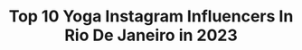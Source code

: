 ---
title: Top 10 Yoga Instagram Influencers In Rio De Janeiro in 2023
description: >-
  Find top yoga Instagram influencers in Rio De Janeiro in 2023. Most popular hashtags: #yoga #goodvibes #tbt #errejota.
platform: Instagram
hits: 11
text_top: See the top-rated Instagram influencers on inBeat.
text_bottom: Our database has 11 Instagram influencers like this in Rio de Janeiro, Brazil for you to collaborate.
profiles:
  - username: "bethpedote_ashtanga"
    fullname: >-
      Beth Pedote
    bio: >-
      Ashtanga Yoga Teacher Ashtanga Yoga Daily 🧘🏽‍♀️ Rio de Janeiro - Brasil Contato Comercial : bethpedote@gmail.com
    location: "Brazil"
    followers: 104846
    engagement: 157
    commentsToLikes: 0.046178
    id: ck0ty44ozljp30i19oituiecj
    verified: false
    hashtags: "#pontadejuacema, #namaste, #teamo, #obrigadadeus"
  - username: "fernandarouvenat"
    fullname: >-
      Fernanda Rouvenat 🧿
    bio: >-
      Repórter • @redeglobo | Rio de Janeiro Pós-graduação em Sociologia política e Cultura Ex-bailarina e ex-atleta de ginástica rítmica
    location: "Brazil"
    followers: 16826
    engagement: 520
    commentsToLikes: 0.034208
    id: ck5bxfapznm1e0i11klxg28sg
    verified: true
    hashtags: "#bdrj, #aovivo, #tvglobo, #jornalismo"
  - username: "thaianasboroni"
    fullname: >-
      Thaiana Seabra Boroni
    bio: >-
      Mãe, 30 anos. Founder and Creative Director @letihoficial Rio de Janeiro, Rj. Jó 42.5
    location: "Brazil"
    followers: 35933
    engagement: 173
    commentsToLikes: 0.031036
    id: ck5pvxuwek5bg0i11zd3ilddq
    verified: false
    hashtags: "#tbt, #tefazbem, #seucorpoe, #publi"
  - username: "jotta.brown"
    fullname: >-
      Jotta Brown 🤙🏾
    bio: >-
      |🎤Music|📷 Modelo|🎭Ator|🤙🏾LifeStyle| 📍Rio de Janeiro, Brasil. |▶️🎶👇🏾 Canal|
    location: "Brazil"
    followers: 28008
    engagement: 728
    commentsToLikes: 0.018515
    id: ck8tcgk5uzeai0j786fw1eqy7
    verified: false
    hashtags: "#ficaemcasa, #jottabrown, #goodvibes, #blessed"
  - username: "natasharattacasso"
    fullname: >-
      Natasha Rattacasso
    bio: >-
      📍 Rio de Janeiro, 25 💥 Influenciadora Digital 🔥 Consultora de Mkt Digital @RattacassoNatasha 📧 contatoredfox@gmail.com 🎥 Youtube ↓
    location: "Brazil"
    followers: 214028
    engagement: 224
    commentsToLikes: 0.009913
    id: ck0vwe310t9z50i19xpuvmlon
    verified: true
    hashtags: "#yoga, #tefazbem, #seucorpo, #publi"
  - username: "cinthiabrum"
    fullname: >-
      Cínthia Brum
    bio: >-
      Bacharel em Educação Física 🎓🏋🏻‍♀️ CREF: 042469-G/RJ Rio de Janeiro - RJ 📍🇧🇷
    location: "Brazil"
    followers: 2180
    engagement: 1418
    commentsToLikes: 0.070459
    id: ck8t1z1l6xm730j78a5dycgam
    verified: false
    hashtags: "#urca, #desierto, #rioeuamoeucuido, #mirante"
  - username: "pingoeninadalmatians"
    fullname: >-
      .• Pingo e Nina •.
    bio: >-
      🌹Zee.dog Máfia | cupom de desconto: PINGOENINA » lifestyle pet » Rio de Janeiro
    location: "Brazil"
    followers: 102135
    engagement: 272
    commentsToLikes: 0.037097
    id: ck0w2vj2bqdg80i19whaoal3n
    verified: false
    hashtags: "#fiqueemcasa, #emcasa, #connectingdogsandpeople, #cachorrosfofos"
  - username: "juniorloborj"
    fullname: >-
      Júnior Lobo
    bio: >-
      📍Rio de Janeiro - Brasil 🇧🇷 ♌🦁 Carioca Fé 🙏🏼 Yoga 🕉 Natureza🌿🌳🏝 Praia / Cachu 🌊🏝⛱🏄🤙 Alimentação🥑🥕🌽🍎🍠🥦 Positividade 🙏🏼✌️ Viagens ✈ Netflix 📺
    location: "Brazil"
    followers: 55352
    engagement: 124
    commentsToLikes: 0.574457
    id: ck55pbc3ta7lk0i113um6iqk9
    verified: false
    hashtags: "#melhoresdestinos, #sunset, #santacatarina, #planopiloto"
  - username: "mariahandmadedesign"
    fullname: >-
      MariaHMD - amigurumi
    bio: >-
      • Maryangela Alves • Amigurumi design • Rio de Janeiro - BRASIL • hello@mariahandmadedesign.com • Use #mariahmd • Links:
    location: "Brazil"
    followers: 26129
    engagement: 731
    commentsToLikes: 0.039812
    id: ck5hig772dcde0i111vpry112
    verified: false
    hashtags: "#crochetlove, #mariahmd, #amigurumi, #croch"
  - username: "danysayoga"
    fullname: >-
      Dany Sa
    bio: >-
      Ashtanga yoga teacher authorized level 2 by Sharath Jois- SYC. Rio de Janeiro- Brasil. Contato comercial: agenciamento@agircomunicacao.com.br
    location: "Brazil"
    followers: 81125
    engagement: 407
    commentsToLikes: 0.033751
    id: ck0txavmdij790i19enfrjnpn
    verified: false
    hashtags: "#kapotasana, #practiceandalliscoming, #handstand, #ashtangayoga"
---